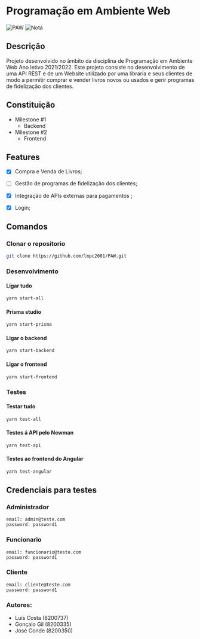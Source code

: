 # Programação em Ambiente Web

![PAW](https://img.shields.io/badge/Faculdade-PAW-orange)
![Nota](https://img.shields.io/badge/Nota%20final-X-orange)

## Descrição
Projeto desenvolvido no âmbito da disciplina de Programação em Ambiente Web
Ano letivo 2021/2022.
Este projeto consiste no desenvolvimento de uma API REST e de um Website utilizado por uma libraria e seus clientes de modo a permitir comprar e vender livros novos ou usados e gerir programas de fidelização dos clientes.

## Constituição
- Milestone #1
  - Backend 
- Milestone #2
  - Frontend

## Features
- [x] Compra e Venda de Livros;
- [ ] Gestão de programas de fidelização dos clientes;
- [x] Integração de APIs externas para pagamentos ;
- [x] Login;


## Comandos
### Clonar o repositorio

``` bash
git clone https://github.com/lmpc2001/PAW.git
```

### Desenvolvimento

#### Ligar tudo

```bash
yarn start-all
```

#### Prisma studio

``` bash
yarn start-prisma
```

#### Ligar o backend

```bash
yarn start-backend
```

#### Ligar o frontend

``` bash
yarn start-frontend
```

### Testes

#### Testar tudo
``` bash
yarn test-all
```

#### Testes á API pelo Newman

``` bash
yarn test-api
```

#### Testes ao frontend do Angular

``` bash
yarn test-angular
```


## Credenciais para testes

### Administrador

```
email: admin@teste.com
password: password1
```
### Funcionario

```
email: funcionario@teste.com
password: password1
```
### Cliente

```
email: cliente@teste.com
password: password1
```

### Autores:

- Luís Costa (8200737)
- Gonçalo Gil (8200335)
- José Conde (8200350)
